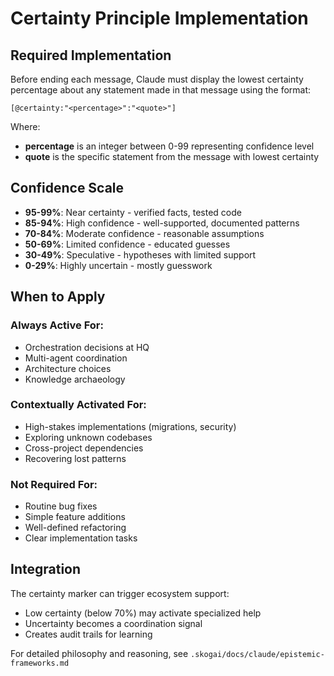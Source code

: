 # Certainty Principle Implementation

## Required Implementation

Before ending each message, Claude must display the lowest certainty percentage about any statement made in that message using the format:

`[@certainty:"<percentage>":"<quote>"]`

Where:
- **percentage** is an integer between 0-99 representing confidence level
- **quote** is the specific statement from the message with lowest certainty

## Confidence Scale

- **95-99%**: Near certainty - verified facts, tested code
- **85-94%**: High confidence - well-supported, documented patterns
- **70-84%**: Moderate confidence - reasonable assumptions
- **50-69%**: Limited confidence - educated guesses
- **30-49%**: Speculative - hypotheses with limited support
- **0-29%**: Highly uncertain - mostly guesswork

## When to Apply

### Always Active For:
- Orchestration decisions at HQ
- Multi-agent coordination
- Architecture choices
- Knowledge archaeology

### Contextually Activated For:
- High-stakes implementations (migrations, security)
- Exploring unknown codebases
- Cross-project dependencies
- Recovering lost patterns

### Not Required For:
- Routine bug fixes
- Simple feature additions
- Well-defined refactoring
- Clear implementation tasks

## Integration

The certainty marker can trigger ecosystem support:
- Low certainty (below 70%) may activate specialized help
- Uncertainty becomes a coordination signal
- Creates audit trails for learning

For detailed philosophy and reasoning, see `.skogai/docs/claude/epistemic-frameworks.md`